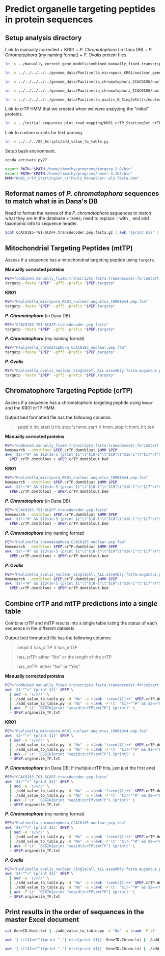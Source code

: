 # Predict organelle targeting peptides in protein sequences

## Setup analysis directory

Link to manually corrected + KR01 + *P. Chromatophora* (in Dana DB) + *P. Chromatophora* (my naming format) + *P. Ovalis* protein files.

```bash
ln -s ../manually_correct_gene_models/combined.manually_fixed.transcripts.fasta.transdecoder.forceStart.pep

ln -s ../../../../../genome_data/Paulinella_micropora_KR01/nuclear_genome/databases/Paulinella_micropora_KR01_nuclear.augustus_190918v4.pep.faa

ln -s ../../../../../genome_data/Paulinella_chromatophora_CCAC0185/nuclear_genome/CCAC0185-TGI-SCAFF.transdecoder.pep.fasta.gz

ln -s ../../../../../genome_data/Paulinella_chromatophora_CCAC0185/nuclear_genome/databases/Paulinella_chromatophora_CCAC0185_nuclear.pep.faa

ln -s ../../../../../genome_data/Paulinella_ovalis_6_SingleCells/nuclear_genome/databases/Paulinella_ovalis_nuclear_SingleCell_ALL.assembly.fasta.augustus.pep.faa
```

Link to crTP HMM that we created when we were analyzing the "initial" proteins.

```bash
ln -s ../initial_sequences_plot_read_mapping/KR01_crTP_StartingSet_crTPonly_ManualCorr.aln.fasta.hmm
```

Link to custom scripts for text parsing.

```bash
ln -s ../../../02_Scripts/add_value_to_table.py 
```

Setup bash environment.

```bash
conda activate py27

export PATH="$PATH:/home/timothy/programs/targetp-2.0/bin"
export PATH="$PATH:/home/timothy/programs/hmmer-3.1b2/bin"
HMM="KR01_crTP_StartingSet_crTPonly_ManualCorr.aln.fasta.hmm"
```

## Reformat names of *P. chromatophora* sequences to match what is in Dana's DB

Need to format the names of the *P. chromatophora* sequences to match what they are in the database + trees; need to replace `|` with `_` and add taxonomic info to sequence header. 

```bash
zcat CCAC0185-TGI-SCAFF.transdecoder.pep.fasta.gz | awk '{print $1}' | sed -e 's/>/>Eukaryota-Cercozoa-NA-Euglyphida-Paulinellidae-Paulinella_chromatophora_/' -e 's/|/_/' > CCAC0185-TGI-SCAFF.transdecoder.pep.fasta
```

## Mitochondrial Targeting Peptides (mtTP)

Assess if a sequence has a mitochondrial targeting peptide using `targets`.

**Manually corrected proteins**

```bash
PEP="combined.manually_fixed.transcripts.fasta.transdecoder.forceStart.pep"
targetp -fasta "$PEP" -gff3 -prefix "$PEP.targetp"
```

**KR01**

```bash
PEP="Paulinella_micropora_KR01_nuclear.augustus_190918v4.pep.faa"
targetp -fasta "$PEP" -gff3 -prefix "$PEP.targetp"
```

***P. Chromatophora*** (in Dana DB)

```bash
PEP="CCAC0185-TGI-SCAFF.transdecoder.pep.fasta"
targetp -fasta "$PEP" -gff3 -prefix "$PEP.targetp"
```

***P. Chromatophora*** (my naming format)

```bash
PEP="Paulinella_chromatophora_CCAC0185_nuclear.pep.faa"
targetp -fasta "$PEP" -gff3 -prefix "$PEP.targetp"
```

***P. Ovalis***

```bash
PEP="Paulinella_ovalis_nuclear_SingleCell_ALL.assembly.fasta.augustus.pep.faa"
targetp -fasta "$PEP" -gff3 -prefix "$PEP.targetp"
```

## Chromatophore Targeting Peptide (crTP)

Assess if a sequence has a chromatophore targeting peptide using `hmmer` and the KR01 crTP HMM.

Output bed formatted file has the following columns:

> seqid \t hit_start \t hit_stop \t hmm_start \t hmm_stop \t hmm_hit_len

**Manually corrected proteins**

```bash
PEP="combined.manually_fixed.transcripts.fasta.transdecoder.forceStart.pep"
hmmsearch --domtblout $PEP.crTP.domtblout $HMM $PEP
awk '$1!~"#" && $12<1e-5 {print $1"\t"$18-1"\t"$19"\t"$16-1"\t"$17"\t"$17-($16-1)}' \
  $PEP.crTP.domtblout > $PEP.crTP.domtblout.bed
```

**KR01**

```bash
PEP="Paulinella_micropora_KR01_nuclear.augustus_190918v4.pep.faa"
hmmsearch --domtblout $PEP.crTP.domtblout $HMM $PEP
awk '$1!~"#" && $12<1e-5 {print $1"\t"$18-1"\t"$19"\t"$16-1"\t"$17"\t"$17-($16-1)}' \
  $PEP.crTP.domtblout > $PEP.crTP.domtblout.bed
```

***P. Chromatophora*** (in Dana DB)

```bash
PEP="CCAC0185-TGI-SCAFF.transdecoder.pep.fasta"
hmmsearch --domtblout $PEP.crTP.domtblout $HMM $PEP
awk '$1!~"#" && $12<1e-5 {print $1"\t"$18-1"\t"$19"\t"$16-1"\t"$17"\t"$17-($16-1)}' \
  $PEP.crTP.domtblout > $PEP.crTP.domtblout.bed
```

***P. Chromatophora*** (my naming format)

```bash
PEP="Paulinella_chromatophora_CCAC0185_nuclear.pep.faa"
hmmsearch --domtblout $PEP.crTP.domtblout $HMM $PEP
awk '$1!~"#" && $12<1e-5 {print $1"\t"$18-1"\t"$19"\t"$16-1"\t"$17"\t"$17-($16-1)}' \
  $PEP.crTP.domtblout > $PEP.crTP.domtblout.bed
```

***P. Ovalis***

```bash
PEP="Paulinella_ovalis_nuclear_SingleCell_ALL.assembly.fasta.augustus.pep.faa"
hmmsearch --domtblout $PEP.crTP.domtblout $HMM $PEP
awk '$1!~"#" && $12<1e-5 {print $1"\t"$18-1"\t"$19"\t"$16-1"\t"$17"\t"$17-($16-1)}' \
  $PEP.crTP.domtblout > $PEP.crTP.domtblout.bed
```

## Combine crTP and mtTP predictions into a single table

Combine crTP and mtTP results into a single table listing the status of each sequence in the different datasets.

Output bed formatted file has the following columns:

> seqid \t has_crTP \t has_mtTP
>
> has_crTP: either "No" or the length of the crTP
>
> has_mtTP: either "No" or "Yes"

**Manually corrected proteins**

```bash
PEP="combined.manually_fixed.transcripts.fasta.transdecoder.forceStart.pep"
awk '$1~"^>" {print $1}' $PEP \
  | sed -e 's/>//' \
  | ./add_value_to_table.py -d "No" -a <(awk '!seen[$1]++' $PEP.crTP.domtblout.bed | cut -f1,6) \
  | ./add_value_to_table.py -d "No" -a <(awk -F'\t' '$1!~"^#" && $2=="mTP" {print $1"\tYes"}' $PEP.targetp_summary.targetp2) \
  | awk -F'\t' 'BEGIN{print "seqid\tcrTP\tmtTP"} {print}' \
  > $PEP.organelle_TP.txt
```

**KR01**

```bash
PEP="Paulinella_micropora_KR01_nuclear.augustus_190918v4.pep.faa"
awk '$1~"^>" {print $1}' $PEP \
  | sed -e 's/>//' \
  | ./add_value_to_table.py -d "No" -a <(awk '!seen[$1]++' $PEP.crTP.domtblout.bed | cut -f1,6) \
  | ./add_value_to_table.py -d "No" -a <(awk -F'\t' '$1!~"^#" && $2=="mTP" {print $1"\tYes"}' $PEP.targetp_summary.targetp2) \
  | awk -F'\t' 'BEGIN{print "seqid\tcrTP\tmtTP"} {print}' \
  > $PEP.organelle_TP.txt
```

***P. Chromatophora*** (in Dana DB; If multiple crTP hits, just just the first one)

```bash
PEP="CCAC0185-TGI-SCAFF.transdecoder.pep.fasta"
awk '$1~"^>" {print $1}' $PEP \
  | sed -e 's/>//' \
  | ./add_value_to_table.py -d "No" -a <(awk '!seen[$1]++' $PEP.crTP.domtblout.bed | cut -f1,6) \
  | ./add_value_to_table.py -d "No" -a <(awk -F'\t' '$1!~"^#" && $2=="mTP" {print $1"\tYes"}' $PEP.targetp_summary.targetp2) \
  | awk -F'\t' 'BEGIN{print "seqid\tcrTP\tmtTP"} {print}' \
  > $PEP.organelle_TP.txt
```

***P. Chromatophora*** (my naming format)

```bash
PEP="Paulinella_chromatophora_CCAC0185_nuclear.pep.faa"
awk '$1~"^>" {print $1}' $PEP \
  | sed -e 's/>//' \
  | ./add_value_to_table.py -d "No" -a <(awk '!seen[$1]++' $PEP.crTP.domtblout.bed | cut -f1,6) \
  | ./add_value_to_table.py -d "No" -a <(awk -F'\t' '$1!~"^#" && $2=="mTP" {print $1"\tYes"}' $PEP.targetp_summary.targetp2) \
  | awk -F'\t' 'BEGIN{print "seqid\tcrTP\tmtTP"} {print}' \
  > $PEP.organelle_TP.txt
```

***P. Ovalis***

```bash
PEP="Paulinella_ovalis_nuclear_SingleCell_ALL.assembly.fasta.augustus.pep.faa"
awk '$1~"^>" {print $1}' $PEP \
  | sed -e 's/>//' \
  | ./add_value_to_table.py -d "No" -a <(awk '!seen[$1]++' $PEP.crTP.domtblout.bed | cut -f1,6) \
  | ./add_value_to_table.py -d "No" -a <(awk -F'\t' '$1!~"^#" && $2=="mTP" {print $1"\tYes"}' $PEP.targetp_summary.targetp2) \
  | awk -F'\t' 'BEGIN{print "seqid\tcrTP\tmtTP"} {print}' \
  > $PEP.organelle_TP.txt
```

## Print results in the order of sequences in the master Excel document

```bash
cat GeneID.Host.txt | ./add_value_to_table.py -d "No" -a <(awk -F'\t' '$1!~"^#" && $2=="mTP" {print $1"\tmtTP"}' Paulinella_ovalis_nuclear_SingleCell_ALL.assembly.fasta.augustus.pep.faa.targetp_summary.targetp2)
```

```bash
awk '{ if($1==""){print "."} else{print $1}}' GeneID.Chrom.txt | ./add_value_to_table.py -a <(awk '!seen[$1]++' CCAC0185-TGI-SCAFF.transdecoder.pep.fasta.crTP.domtblout.bed | sed -e 's/Eukaryota-Cercozoa-NA-Euglyphida-Paulinellidae-Paulinella_chromatophora_//' | cut -f1,6)
```

```bash
awk '{ if($1==""){print "."} else{print $1}}' GeneID.Chrom.txt | ./add_value_to_table.py -a <(awk -F'\t' '$1!~"#" {print $1"\t"$2}' CCAC0185-TGI-SCAFF.transdecoder.pep.fasta.targetp_summary.targetp2 | sed -e 's/Eukaryota-Cercozoa-NA-Euglyphida-Paulinellidae-Paulinella_chromatophora_//')
```

